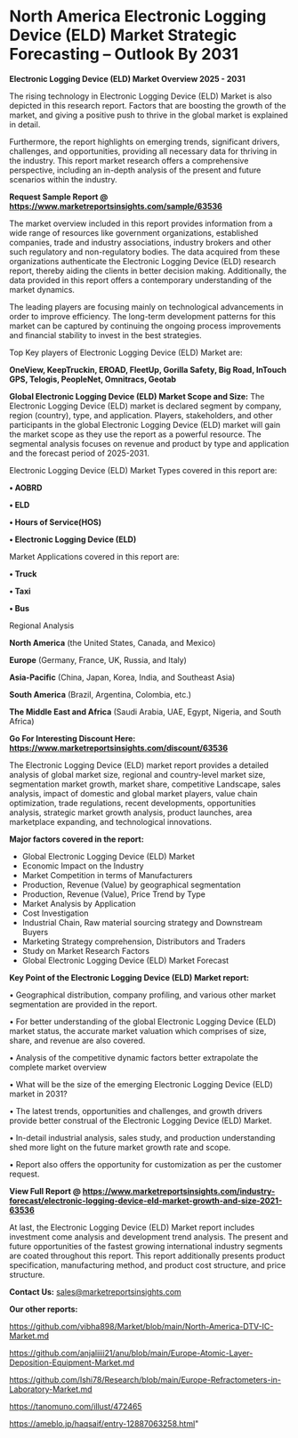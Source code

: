 # North America Electronic Logging Device (ELD) Market Strategic Forecasting – Outlook By 2031

<Strong> Electronic Logging Device (ELD) Market Overview 2025 - 2031</strong>

The rising technology in Electronic Logging Device (ELD) Market is also depicted in this research report. Factors that are boosting the growth of the market, and giving a positive push to thrive in the global market is explained in detail.

Furthermore, the report highlights on emerging trends, significant drivers, challenges, and opportunities, providing all necessary data for thriving in the industry. This report market research offers a comprehensive perspective, including an in-depth analysis of the present and future scenarios within the industry.

<strong>Request Sample Report @ <a href=https://www.marketreportsinsights.com/sample/63536>https://www.marketreportsinsights.com/sample/63536</a></strong>

The market overview included in this report provides information from a wide range of resources like government organizations, established companies, trade and industry associations, industry brokers and other such regulatory and non-regulatory bodies. The data acquired from these organizations authenticate the Electronic Logging Device (ELD) research report, thereby aiding the clients in better decision making. Additionally, the data provided in this report offers a contemporary understanding of the market dynamics.

The leading players are focusing mainly on technological advancements in order to improve efficiency. The long-term development patterns for this market can be captured by continuing the ongoing process improvements and financial stability to invest in the best strategies.

Top Key players of Electronic Logging Device (ELD) Market are:

<strong>OneView, KeepTruckin, EROAD, FleetUp, Gorilla Safety, Big Road, InTouch GPS, Telogis, PeopleNet, Omnitracs, Geotab</strong>

<strong><b>Global Electronic Logging Device (ELD) Market Scope and Size:</b></strong>
The Electronic Logging Device (ELD) market is declared segment by company, region (country), type, and application. Players, stakeholders, and other participants in the global Electronic Logging Device (ELD) market will gain the market scope as they use the report as a powerful resource. The segmental analysis focuses on revenue and product by type and application and the forecast period of 2025-2031.

Electronic Logging Device (ELD) Market Types covered in this report are:

<strong>• AOBRD

• ELD

• Hours of Service(HOS)

• Electronic Logging Device (ELD)</strong>

Market Applications covered in this report are:

<strong>• Truck

• Taxi

• Bus</strong> 

Regional Analysis

<strong>North America</strong> (the United States, Canada, and Mexico)

<strong>Europe</strong> (Germany, France, UK, Russia, and Italy)

<strong>Asia-Pacific</strong> (China, Japan, Korea, India, and Southeast Asia)

<strong>South America</strong> (Brazil, Argentina, Colombia, etc.)

<strong>The Middle East and Africa</strong> (Saudi Arabia, UAE, Egypt, Nigeria, and South Africa)

<strong>Go For Interesting Discount Here: <a href=https://www.marketreportsinsights.com/discount/63536>https://www.marketreportsinsights.com/discount/63536</a></strong>

The Electronic Logging Device (ELD) market report provides a detailed analysis of global market size, regional and country-level market size, segmentation market growth, market share, competitive Landscape, sales analysis, impact of domestic and global market players, value chain optimization, trade regulations, recent developments, opportunities analysis, strategic market growth analysis, product launches, area marketplace expanding, and technological innovations.

<strong><b>Major factors covered in the report:</b></strong>
<ul>
  <li>Global Electronic Logging Device (ELD) Market </li>
  <li>Economic Impact on the Industry</li>
  <li>Market Competition in terms of Manufacturers</li>
  <li>Production, Revenue (Value) by geographical segmentation</li>
  <li>Production, Revenue (Value), Price Trend by Type</li>
  <li>Market Analysis by Application</li>
  <li>Cost Investigation</li>
  <li>Industrial Chain, Raw material sourcing strategy and Downstream Buyers</li>
  <li>Marketing Strategy comprehension, Distributors and Traders</li>
  <li>Study on Market Research Factors</li>
  <li>Global Electronic Logging Device (ELD) Market Forecast</li>
</ul>

<strong><b>Key Point of the Electronic Logging Device (ELD) Market report:</b></strong>

• Geographical distribution, company profiling, and various other market segmentation are provided in the report.

• For better understanding of the global Electronic Logging Device (ELD) market status, the accurate market valuation which comprises of size, share, and revenue are also covered.

• Analysis of the competitive dynamic factors better extrapolate the complete market overview

• What will be the size of the emerging Electronic Logging Device (ELD) market in 2031?

• The latest trends, opportunities and challenges, and growth drivers provide better construal of the Electronic Logging Device (ELD) Market.

• In-detail industrial analysis, sales study, and production understanding shed more light on the future market growth rate and scope.

• Report also offers the opportunity for customization as per the customer request.

<strong><b>View Full Report @ <a href=https://www.marketreportsinsights.com/industry-forecast/electronic-logging-device-eld-market-growth-and-size-2021-63536>https://www.marketreportsinsights.com/industry-forecast/electronic-logging-device-eld-market-growth-and-size-2021-63536</a></b></strong>


At last, the Electronic Logging Device (ELD) Market report includes investment come analysis and development trend analysis. The present and future opportunities of the fastest growing international industry segments are coated throughout this report. This report additionally presents product specification, manufacturing method, and product cost structure, and price structure.

<strong>Contact Us:</strong>
sales@marketreportsinsights.com

<strong>Our other reports:</strong>

<a href=https://github.com/vibha898/Market/blob/main/North-America-DTV-IC-Market.md>https://github.com/vibha898/Market/blob/main/North-America-DTV-IC-Market.md</a>

<a href=https://github.com/anjaliiii21/anu/blob/main/Europe-Atomic-Layer-Deposition-Equipment-Market.md>https://github.com/anjaliiii21/anu/blob/main/Europe-Atomic-Layer-Deposition-Equipment-Market.md</a>

<a href=https://github.com/Ishi78/Research/blob/main/Europe-Refractometers-in-Laboratory-Market.md>https://github.com/Ishi78/Research/blob/main/Europe-Refractometers-in-Laboratory-Market.md</a>

<a href=https://tanomuno.com/illust/472465>https://tanomuno.com/illust/472465</a>

<a href=https://ameblo.jp/haqsaif/entry-12887063258.html>https://ameblo.jp/haqsaif/entry-12887063258.html</a>"
